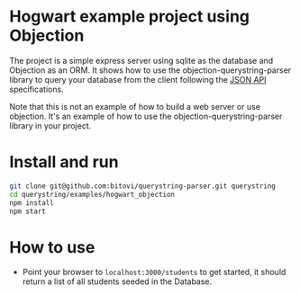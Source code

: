 # Hogwart example project using Objection

The project is a simple express server using sqlite as the database and Objection as an ORM. It shows how to use the objection-querystring-parser library to query your database from the client following the [JSON API](https://jsonapi.org/format/) specifications.

Note that this is not an example of how to build a web server or use objection. It's an example of how to use the objection-querystring-parser library in your project.

# Install and run

```sh
git clone git@github.com:bitovi/querystring-parser.git querystring
cd querystring/examples/hogwart_objection
npm install
npm start
```

# How to use

- Point your browser to `localhost:3000/students` to get started, it should return a list of all students seeded in the Database.
